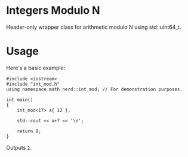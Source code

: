 # Integers Modulo N

Header-only wrapper class for arithmetic modulo N using std::uint64_t.

# Usage
Here's a basic example:
```
#include <iostream>
#include "int_mod.h"
using namespace math_nerd::int_mod; // For demonstration purposes.

int main()
{
    int_mod<17> a{ 12 };
    
    std::cout << a+7 << '\n';
    
    return 0;
}
```

Outputs ```2```.